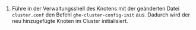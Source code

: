 1. Führe in der Verwaltungsshell des Knotens mit der geänderten Datei `cluster.conf` den Befehl `ghe-cluster-config-init` aus. Dadurch wird der neu hinzugefügte Knoten im Cluster initialisiert.
